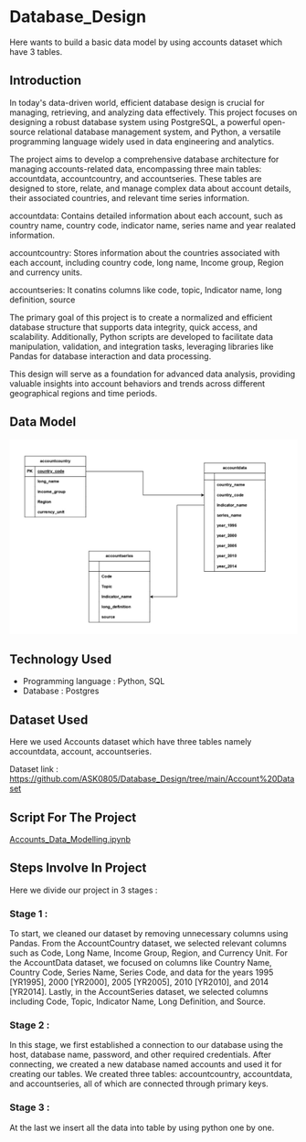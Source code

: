 # Database_Design
Here wants to build a basic data model by using accounts dataset which have 3 tables. 

## Introduction 
In today's data-driven world, efficient database design is crucial for managing, retrieving, and analyzing data effectively. This project focuses on designing a robust database system using PostgreSQL, a powerful open-source relational database management system, and Python, a versatile programming language widely used in data engineering and analytics.

The project aims to develop a comprehensive database architecture for managing accounts-related data, encompassing three main tables: accountdata, accountcountry, and accountseries. These tables are designed to store, relate, and manage complex data about account details, their associated countries, and relevant time series information.

accountdata: Contains detailed information about each account, such as country name, country code, indicator name, series name and year realated information.

accountcountry: Stores information about the countries associated with each account, including country code, long name, Income group, Region and currency units.

accountseries: It conatins columns like code, topic, Indicator name, long definition, source 

The primary goal of this project is to create a normalized and efficient database structure that supports data integrity, quick access, and scalability. Additionally, Python scripts are developed to facilitate data manipulation, validation, and integration tasks, leveraging libraries like Pandas for database interaction and data processing.

This design will serve as a foundation for advanced data analysis, providing valuable insights into account behaviors and trends across different geographical regions and time periods.

## Data Model 
![Database Diagram](Database_design.jpg)

## Technology Used
  - Programming language : Python, SQL
  - Database : Postgres

## Dataset Used 
Here we used Accounts dataset which have three tables namely accountdata, account, accountseries.

Dataset link : https://github.com/ASK0805/Database_Design/tree/main/Account%20Dataset

## Script For The Project
[Accounts_Data_Modelling.ipynb](Accounts_Data_Modelling.ipynb)

## Steps Involve In Project 
Here we divide our project in 3 stages :
### Stage 1 :
To start, we cleaned our dataset by removing unnecessary columns using Pandas. From the AccountCountry dataset, we selected relevant columns such as Code, Long Name, Income Group, Region, and Currency Unit. For the AccountData dataset, we focused on columns like Country Name, Country Code, Series Name, Series Code, and data for the years 1995 [YR1995], 2000 [YR2000], 2005 [YR2005], 2010 [YR2010], and 2014 [YR2014]. Lastly, in the AccountSeries dataset, we selected columns including Code, Topic, Indicator Name, Long Definition, and Source.

### Stage 2 :
In this stage, we first established a connection to our database using the host, database name, password, and other required credentials. After connecting, we created a new database named accounts and used it for creating our tables. We created three tables: accountcountry, accountdata, and accountseries, all of which are connected through primary keys.

### Stage 3 :
At the last we insert all the data into table by using python one by one.







